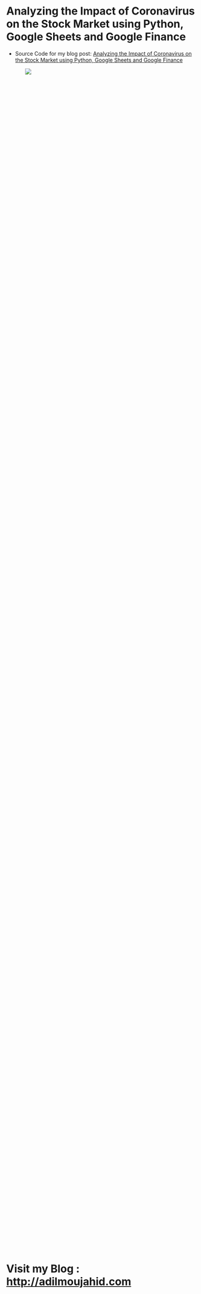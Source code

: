 # Analyzing the Impact of Coronavirus on the Stock Market using Python, Google Sheets and Google Finance
* Source Code for my blog post: [Analyzing the Impact of Coronavirus on the Stock Market using Python, Google Sheets and Google Finance](http://adilmoujahid.com/posts/2020/04/stocks-analysis-covid19-coronavirus-python/)


<div style="display:block;margin:auto;height:80%;width:80%">
  <img src="./images/data_flow">
</div>

# Visit my Blog : http://adilmoujahid.com
